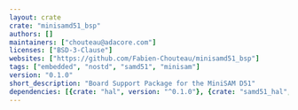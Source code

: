 ```yaml
---
layout: crate
crate: "minisamd51_bsp"
authors: []
maintainers: ["chouteau@adacore.com"]
licenses: ["BSD-3-Clause"]
websites: ["https://github.com/Fabien-Chouteau/minisamd51_bsp"]
tags: ["embedded", "nostd", "samd51", "minisam"]
version: "0.1.0"
short_description: "Board Support Package for the MiniSAM D51"
dependencies: [{crate: "hal", version: "^0.1.0"}, {crate: "samd51_hal", version: "^0.2.0"}]
---
```



